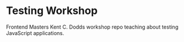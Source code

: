 # Testing Workshop

Frontend Masters Kent C. Dodds workshop repo teaching about testing JavaScript applications.

